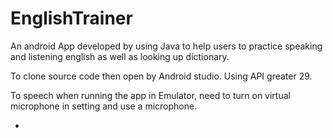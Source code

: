 # EnglishTrainer
 An android App developed by using Java to help users to practice speaking and listening english as well as looking up dictionary.
 
 To clone source code then open by Android studio.
 Using API greater 29.
 
 To speech when running the app in Emulator, need to turn on virtual microphone in setting and use a microphone.
 
 -

